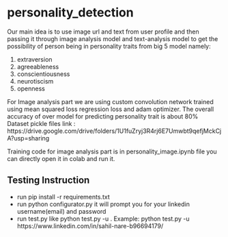 # personality_detection
Our main idea is to use image url and text from user profile and then passing it through image analysis model and text-analysis model to get the possibility of person being in personality traits from big 5 model namely: <ol> <li>extraversion</li> <li>agreeableness </li> <li> conscientiousness </li> <li> neurotiscism </li> <li> openness </li> </ol>

<p> For Image analysis part we are using custom convolution network trained using mean squared loss regression loss and adam optimizer. The overall accuracy of over model for predicting personality trait is about 80% <br>
Dataset pickle files link : https://drive.google.com/drive/folders/1U1fuZryj3R4rj6E7Umwbt9qefjMckCjA?usp=sharing
</p>

Training code for image analysis part is in personality_image.ipynb file you can directly open it in colab and run it.

## Testing Instruction

<ul>
  <li> run pip install -r requirements.txt </li>
  <li> run python configurator.py it will prompt you for your linkedin username(email) and password </li>
  <li> run test.py like python test.py -u <linkedin user url>. Example: python test.py -u https://www.linkedin.com/in/sahil-nare-b96694179/</li>
</ul>
